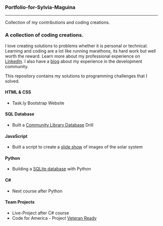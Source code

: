 ### Portfolio-for-Sylvia-Maguina
*** 
Collection of my contributions and coding creations.

### A collection of coding creations.

I love creating solutions to problems whether it is personal or technical. Learning and coding are a lot like running marathons, its hard work but well worth the reward. Learn more about my professional experience on [LinkedIn](https://www.linkedin.com/in/sylviamaguina). I also have a [blog](http://codepen.io/SMaguina/posts/) about my experience in the development community.

This repository contains my solutions to programming challenges that I solved.

#### HTML & CSS
* Task.ly Bootstrap Website 

#### SQL Database
* Built a [Community Library Database]() Drill

#### JavaScript
* Built a script to create a [slide show]() of images of the solar system

#### Python
* Building a [SQLite database]() with Python

#### C\# 
* Next course after Python

#### Team Projects
* Live-Project after C# course
* Code for America - Project [Veteran Ready](https://github.com/SMaguina/Portfolio-for-Sylvia-Maguina/tree/master/Team-Projects/Code-For-America/Veteran-Ready)
